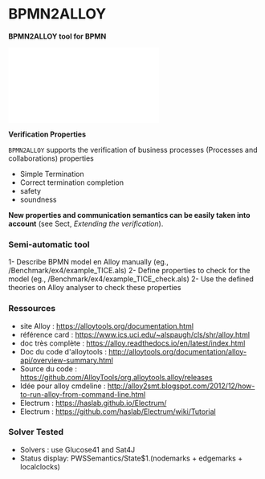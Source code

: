 # BPMN2ALLOY
**BPMN2ALLOY tool for BPMN**

![EXAMPLE.](Claim.pdf)

**Verification Properties**

`BPMN2ALLOY` supports the verification of business processes (Processes and collaborations) properties

- Simple Termination
- Correct termination completion
- safety
- soundness

**New properties and communication semantics can be easily taken into account** (see Sect, *Extending the verification*).

### Semi-automatic tool

1- Describe BPMN model en Alloy manually (eg., /Benchmark/ex4/example_TICE.als)
2- Define properties to check for the model (eg., /Benchmark/ex4/example_TICE_check.als)
2- Use the defined theories on Alloy analyser to check these properties

### Ressources

- site Alloy : https://alloytools.org/documentation.html
- référence card : https://www.ics.uci.edu/~alspaugh/cls/shr/alloy.html
- doc très complète : https://alloy.readthedocs.io/en/latest/index.html
- Doc du code d'alloytools : http://alloytools.org/documentation/alloy-api/overview-summary.html
- Source du code : https://github.com/AlloyTools/org.alloytools.alloy/releases
- Idée pour alloy cmdeline : http://alloy2smt.blogspot.com/2012/12/how-to-run-alloy-from-command-line.html
- Electrum : https://haslab.github.io/Electrum/
- Electrum : https://github.com/haslab/Electrum/wiki/Tutorial

### Solver Tested

- Solvers : 
use Glucose41 and  Sat4J
- Status display:
PWSSemantics/State$1.(nodemarks + edgemarks + localclocks)

